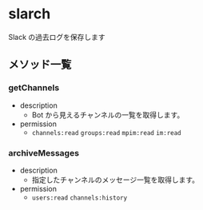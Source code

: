 # slarch

Slack の過去ログを保存します

## メソッド一覧

### getChannels

- description
  - Bot から見えるチャンネルの一覧を取得します。
- permission
  - `channels:read` `groups:read` `mpim:read` `im:read`

### archiveMessages

- description
  - 指定したチャンネルのメッセージ一覧を取得します。
- permission
  - `users:read` `channels:history`
